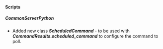 
#### Scripts
##### CommonServerPython
- Added new class ***ScheduledCommand*** - to be used with ***CommandResults.scheduled_command*** to configure the command to poll.
